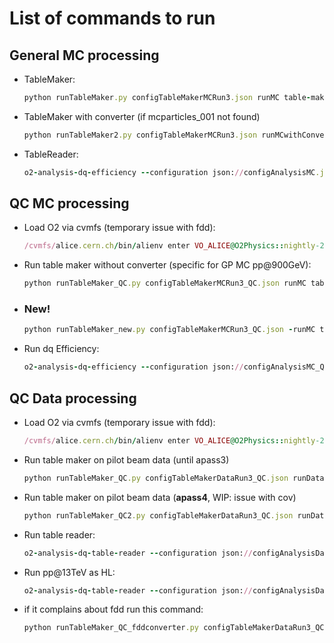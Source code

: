 # List of commands to run

## General MC processing
- TableMaker:
  ```ruby
  python runTableMaker.py configTableMakerMCRun3.json runMC table-maker-m-c:processMuonOnlyWithCov:true
  ```
- TableMaker with converter (if mcparticles_001 not found)
  ```ruby
  python runTableMaker2.py configTableMakerMCRun3.json runMCwithConverter table-maker-m-c:processMuonOnlyWithCov:true
  ```

- TableReader:
  ```ruby
  o2-analysis-dq-efficiency --configuration json://configAnalysisMC.json --aod-writer-json writerConfiguration_dileptons.json -b
  ```
  
## QC MC processing
- Load O2 via cvmfs (temporary issue with fdd):
  ```ruby
  /cvmfs/alice.cern.ch/bin/alienv enter VO_ALICE@O2Physics::nightly-20220421-1
  ```
  
- Run table maker without converter (specific for GP MC pp@900GeV):
  ```ruby
  python runTableMaker_QC.py configTableMakerMCRun3_QC.json runMC table-maker-m-c:processBarrelOnlyWithCov:true
  ```
  
- ### New!
  ```ruby
  python runTableMaker_new.py configTableMakerMCRun3_QC.json -runMC table-maker-m-c:processMuonOnlyWithCov:true --add_track_prop
  ```
  
- Run dq Efficiency:
  ```ruby
  o2-analysis-dq-efficiency --configuration json://configAnalysisMC_QC.json -b
  ```
  
## QC Data processing
- Load O2 via cvmfs (temporary issue with fdd):
  ```ruby
  /cvmfs/alice.cern.ch/bin/alienv enter VO_ALICE@O2Physics::nightly-20220421-1
  ```
  
- Run table maker on pilot beam data (until apass3)
  ```ruby
  python runTableMaker_QC.py configTableMakerDataRun3_QC.json runData table-maker:processBarrelOnlyWithCov:true
  ```
- Run table maker on pilot beam data (**apass4**, WIP: issue with cov)
  ```ruby
  python runTableMaker_QC2.py configTableMakerDataRun3_QC.json runData table-maker:processBarrelOnly:true
  ```
  
- Run table reader:
  ```ruby
  o2-analysis-dq-table-reader --configuration json://configAnalysisData_QC.json -b
  ```
  
- Run pp@13TeV as HL:
  ```ruby
  o2-analysis-dq-table-reader --configuration json://configAnalysisDataRun3_HL.json -b
  ```
  
- if it complains about fdd run this command:
  ```ruby
  python runTableMaker_QC_fddconverter.py configTableMakerDataRun3_QC.json runData table-maker:processBarrelOnlyWithCov:true
  ```
